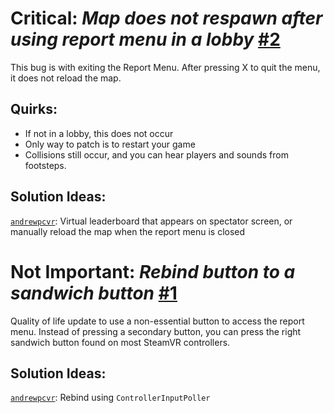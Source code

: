 # Critical: *Map does not respawn after using report menu in a lobby* [#2](https://github.com/andrewpcvr/vive-report/issues/2)
This bug is with exiting the Report Menu. After pressing X to quit the menu, it does not reload the map.

## Quirks:
- If not in a lobby, this does not occur
- Only way to patch is to restart your game
- Collisions still occur, and you can hear players and sounds from footsteps.

## Solution Ideas:
[``andrewpcvr``](https://github.com/andrewpcvr): Virtual leaderboard that appears on spectator screen, or manually reload the map when the report menu is closed

# Not Important: *Rebind button to a sandwich button* [#1](https://github.com/andrewpcvr/vive-report/issues/1)
Quality of life update to use a non-essential button to access the report menu.
Instead of pressing a secondary button, you can press the right sandwich button found on most SteamVR controllers.

## Solution Ideas:
[``andrewpcvr``](https://github.com/andrewpcvr): Rebind using ``ControllerInputPoller``
